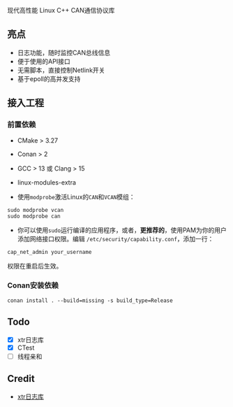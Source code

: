 现代高性能 Linux C++ CAN通信协议库

## 亮点

- 日志功能，随时监控CAN总线信息
- 便于使用的API接口
- 无需脚本，直接控制Netlink开关
- 基于epoll的高并发支持

## 接入工程

### 前置依赖

- CMake > 3.27
- Conan > 2
- GCC > 13 或 Clang > 15
- linux-modules-extra

- 使用`modprobe`激活Linux的`CAN`和`VCAN`模组：

```shell
sudo modprobe vcan
sudo modprobe can
```

- 你可以使用`sudo`运行编译的应用程序，或者，**更推荐的**，使用PAM为你的用户添加网络接口权限。编辑
  `/etc/security/capability.conf`，添加一行：

```shell
cap_net_admin your_username
```

权限在重启后生效。

### Conan安装依赖

```shell
conan install . --build=missing -s build_type=Release
```

## Todo

- [x] xtr日志库
- [x] CTest
- [ ] 线程亲和

## Credit

- [xtr日志库](https://github.com/choll/xtr)
